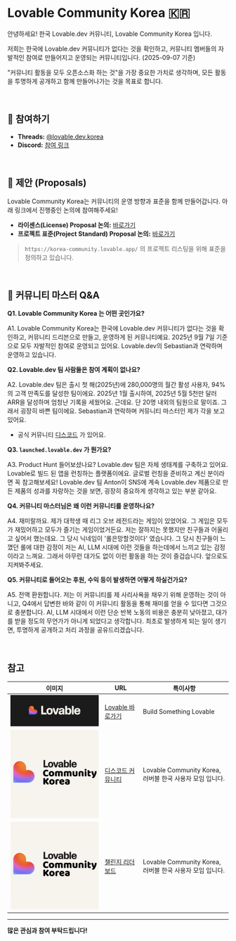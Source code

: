 # Lovable Community Korea 🇰🇷

안녕하세요! 한국 Lovable.dev 커뮤니티, Lovable Community Korea 입니다.

저희는 한국에 Lovable.dev 커뮤니티가 없다는 것을 확인하고, 커뮤니티 멤버들의 자발적인 참여로 만들어지고 운영되는 커뮤니티입니다. (2025-09-07 기준)

"커뮤니티 활동을 모두 오픈소스화 하는 것"을 가장 중요한 가치로 생각하며, 모든 활동을 투명하게 공개하고 함께 만들어나가는 것을 목표로 합니다.

<br/>

## 🔗 참여하기

- **Threads:** [@lovable.dev.korea](https://threads.com/@lovable.dev.korea)
- **Discord:** [참여 링크](https://discord.gg/AmVzYcyg3h)

<br/>

## 📝 제안 (Proposals)

Lovable Community Korea는 커뮤니티의 운영 방향과 표준을 함께 만들어갑니다. 아래 링크에서 진행중인 논의에 참여해주세요!

- **라이센스(License) Proposal 논의:** [바로가기](https://discord.com/channels/1408062170255851562/1418734114990723202)
- **프로젝트 표준(Project Standard) Proposal 논의:** [바로가기](https://discord.com/channels/1408062170255851562/1419078689525858354)

> `https://korea-community.lovable.app/` 의 프로젝트 리스팅을 위해 표준을 정의하고 있습니다.

<br/>

## 💬 커뮤니티 마스터 Q&A

**Q1. Lovable Community Korea 는 어떤 곳인가요?**

A1. Lovable Community Korea는 한국에 Lovable.dev 커뮤니티가 없다는 것을 확인하고, 커뮤니티 드리븐으로 만들고, 운영하게 된 커뮤니티예요. 2025년 9월 7일 기준으로 모두 자발적인 참여로 운영되고 있어요. Lovable.dev의 Sebastian과 연락하며 운영하고 있습니다.

**Q2. Lovable.dev 팀 사람들은 참여 계획이 없나요?**

A2. Lovable.dev 팀은 출시 첫 해(2025년)에 280,000명의 월간 활성 사용자, 94%의 고객 만족도를 달성한 팀이에요. 2025년 1월 출시하여, 2025년 5월 5천만 달러 ARR을 달성하며 엄청난 기록을 세웠어요. 근데요. 단 20명 내외의 팀원으로 말이죠. 그래서 굉장히 바쁜 팀이에요. Sebastian과 연락하며 커뮤니티 마스터인 제가 각을 보고 있어요.

* 공식 커뮤니티 [디스코드](https://discord.gg/2KRB3gyX5p) 가 있어요.

**Q3. `launched.lovable.dev` 가 뭔가요?**

A3. Product Hunt 들어보셨나요? Lovable.dev 팀은 자체 생태계를 구축하고 있어요. Lovable로 빌드 된 앱을 런칭하는 플랫폼이에요. 글로벌 런칭을 준비하고 계신 분이라면 꼭 참고해보세요! Lovable.dev 팀 Anton이 SNS에 계속 Lovable.dev 제품으로 만든 제품의 성과를 자랑하는 것을 보면, 굉장히 중요하게 생각하고 있는 부분 같아요.

**Q4. 커뮤니티 마스터님은 왜 이런 커뮤니티를 운영하나요?**

A4. 재미랄까요. 제가 대학생 때 리그 오브 레전드라는 게임이 있었어요. 그 게임은 모두가 재밌어하고 모두가 즐기는 게임이었거든요. 저는 잘하지는 못했지만 친구들과 어울리고 싶어서 했는데요. 그 당시 닉네임이 '롤은망할것이다' 였습니다. 그 당시 친구들이 느꼈던 롤에 대한 감정이 저는 AI, LLM 시대에 이런 것들을 하는데에서 느끼고 있는 감정이라고 느껴요. 그래서 아무런 대가도 없이 이런 활동을 하는 것이 즐겁습니다. 앞으로도 지켜봐주세요.

**Q5. 커뮤니티로 들어오는 후원, 수익 등이 발생하면 어떻게 하실건가요?**

A5. 전액 환원합니다. 저는 이 커뮤니티를 제 사리사욕을 채우기 위해 운영하는 것이 아니고, Q4에서 답변한 바와 같이 이 커뮤니티 활동을 통해 재미를 얻을 수 있다면 그것으로 충분합니다. AI, LLM 시대에서 이런 단순 반복 노동의 비용은 충분히 낮아졌고, 대가를 받을 정도의 무언가가 아니게 되었다고 생각합니다. 최초로 발생하게 되는 일이 생기면, 투명하게 공개하고 처리 과정을 공유드리겠습니다.

<br/>

## 참고

| 이미지 | URL | 특이사항 |
|--------|-----|----------|
| <img src="../assets/lovable-logo-bg-dark.png" width="500px"> | [Lovable 바로가기](https://lovable.dev?via=lck-github-for-share) | Build Something Lovable |
| <img src="../assets/LovableCommunityKoreaProfile.png" width="500px"> | [디스코드 커뮤니티](https://threads.com/@lovable.dev.korea) | Lovable Community Korea, 러버블 한국 사용자 모임 입니다. |
| <img src="../assets/LovableCommunityKoreaProfile.png" width="500px"> | [챌린지 리더보드](https://korea-community.lovable.app) | Lovable Community Korea, 러버블 한국 사용자 모임 입니다. |

---

**많은 관심과 참여 부탁드립니다!**
